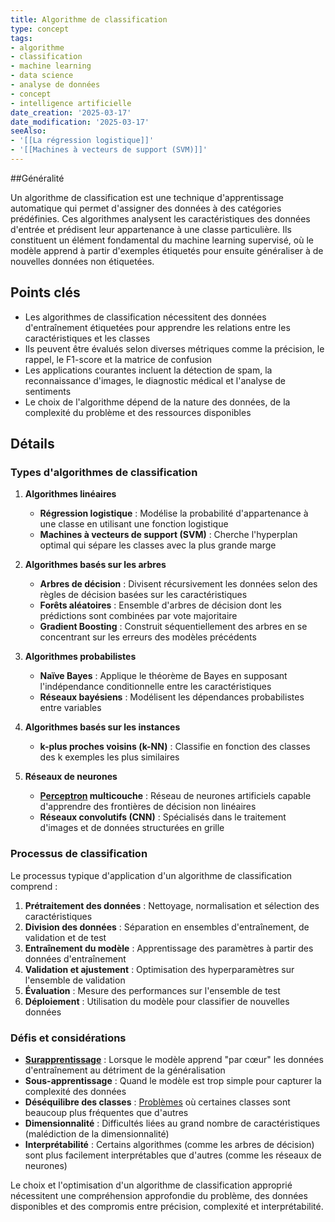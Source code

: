 ```yaml
---
title: Algorithme de classification
type: concept
tags:
- algorithme
- classification
- machine learning
- data science
- analyse de données
- concept
- intelligence artificielle
date_creation: '2025-03-17'
date_modification: '2025-03-17'
seeAlso:
- '[[La régression logistique]]'
- '[[Machines à vecteurs de support (SVM)]]'
---
```

##Généralité

Un algorithme de classification est une technique d'apprentissage automatique qui permet d'assigner des données à des catégories prédéfinies. Ces algorithmes analysent les caractéristiques des données d'entrée et prédisent leur appartenance à une classe particulière. Ils constituent un élément fondamental du machine learning supervisé, où le modèle apprend à partir d'exemples étiquetés pour ensuite généraliser à de nouvelles données non étiquetées.

## Points clés

- Les algorithmes de classification nécessitent des données d'entraînement étiquetées pour apprendre les relations entre les caractéristiques et les classes
- Ils peuvent être évalués selon diverses métriques comme la précision, le rappel, le F1-score et la matrice de confusion
- Les applications courantes incluent la détection de spam, la reconnaissance d'images, le diagnostic médical et l'analyse de sentiments
- Le choix de l'algorithme dépend de la nature des données, de la complexité du problème et des ressources disponibles

## Détails

### Types d'algorithmes de classification

1. **Algorithmes linéaires**
   - **Régression logistique** : Modélise la probabilité d'appartenance à une classe en utilisant une fonction logistique
   - **Machines à vecteurs de support (SVM)** : Cherche l'hyperplan optimal qui sépare les classes avec la plus grande marge

2. **Algorithmes basés sur les arbres**
   - **Arbres de décision** : Divisent récursivement les données selon des règles de décision basées sur les caractéristiques
   - **Forêts aléatoires** : Ensemble d'arbres de décision dont les prédictions sont combinées par vote majoritaire
   - **Gradient Boosting** : Construit séquentiellement des arbres en se concentrant sur les erreurs des modèles précédents

3. **Algorithmes probabilistes**
   - **Naïve Bayes** : Applique le théorème de Bayes en supposant l'indépendance conditionnelle entre les caractéristiques
   - **Réseaux bayésiens** : Modélisent les dépendances probabilistes entre variables

4. **Algorithmes basés sur les instances**
   - **k-plus proches voisins (k-NN)** : Classifie en fonction des classes des k exemples les plus similaires

5. **Réseaux de neurones**
   - **[Perceptron](https://fr.wikipedia.org/wiki/Perceptron) multicouche** : Réseau de neurones artificiels capable d'apprendre des frontières de décision non linéaires
   - **Réseaux convolutifs (CNN)** : Spécialisés dans le traitement d'images et de données structurées en grille

### Processus de classification

Le processus typique d'application d'un algorithme de classification comprend :
1. **Prétraitement des données** : Nettoyage, normalisation et sélection des caractéristiques
2. **Division des données** : Séparation en ensembles d'entraînement, de validation et de test
3. **Entraînement du modèle** : Apprentissage des paramètres à partir des données d'entraînement
4. **Validation et ajustement** : Optimisation des hyperparamètres sur l'ensemble de validation
5. **Évaluation** : Mesure des performances sur l'ensemble de test
6. **Déploiement** : Utilisation du modèle pour classifier de nouvelles données

### Défis et considérations

- **[Surapprentissage](https://fr.wikipedia.org/wiki/Surapprentissage)** : Lorsque le modèle apprend "par cœur" les données d'entraînement au détriment de la généralisation
- **Sous-apprentissage** : Quand le modèle est trop simple pour capturer la complexité des données
- **Déséquilibre des classes** : [Problèmes](https://fr.wikipedia.org/wiki/Problèmes) où certaines classes sont beaucoup plus fréquentes que d'autres
- **Dimensionnalité** : Difficultés liées au grand nombre de caractéristiques (malédiction de la dimensionnalité)
- **Interprétabilité** : Certains algorithmes (comme les arbres de décision) sont plus facilement interprétables que d'autres (comme les réseaux de neurones)

Le choix et l'optimisation d'un algorithme de classification approprié nécessitent une compréhension approfondie du problème, des données disponibles et des compromis entre précision, complexité et interprétabilité.
